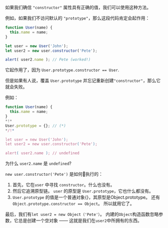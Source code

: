 如果我们确信 `"constructor"` 属性具有正确的值，我们可以使用这种方法。

例如，如果我们不访问默认的 `"prototype"`，那么这段代码肯定会起作用：

```js run
function User(name) {
  this.name = name;
}

let user = new User('John');
let user2 = new user.constructor('Pete');

alert( user2.name ); // Pete (worked!)
```

它起作用了，因为 `User.prototype.constructor == User`.

但是如果有人说，覆盖 `User.prototype` 并忘记重新创建`"constructor"`，那么它就会失败。

例如：

```js run
function User(name) {
  this.name = name;
}
*!*
User.prototype = {}; // (*)
*/!*

let user = new User('John');
let user2 = new user.constructor('Pete');

alert( user2.name ); // undefined
```

为什么 `user2.name` 是 `undefined`?

 `new user.constructor('Pete')` 是如何执行的：

1. 首先，它在`user` 中寻找 `constructor`。什么也没有。
2. 然后它追溯原型链。 `user` 的原型是 `User.prototype`，它也什么都没有。
3. `User.prototype` 的值是一个普通对象{}，其原型是Object.prototype。 还有`Object.prototype.constructor == Object`。 所以就用它了。

最后，我们有`let user2 = new Object（'Pete'）`。 内建的`Object`构造函数忽略参数，它总是创建一个空对象 —— 这就是我们在`user2`中所拥有的东西。